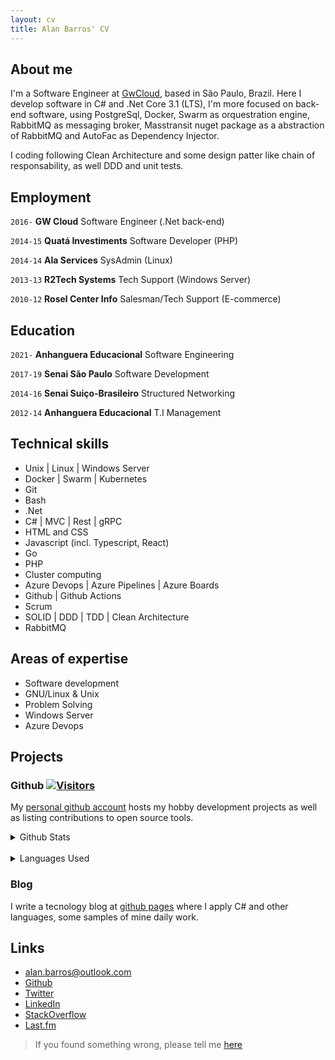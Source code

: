 ```yaml
---
layout: cv
title: Alan Barros' CV
---
```


## About me

I'm a Software Engineer at [GwCloud](http://www.globalweb.cloud/), based in São Paulo, Brazil. Here I develop software in C# and .Net Core 3.1 (LTS), I'm more focused on back-end software, using PostgreSql, Docker, Swarm as orquestration engine, RabbitMQ as messaging broker, Masstransit nuget package as a abstraction of RabbitMQ and AutoFac as Dependency Injector.

I coding following Clean Architecture and some design patter like chain of responsability, as well DDD and unit tests. 

## Employment

`2016-` 
__GW Cloud__ Software Engineer (.Net back-end)

`2014-15`
__Quatá Investiments__ Software Developer (PHP)

`2014-14`
__Ala Services__ SysAdmin (Linux)

`2013-13`
__R2Tech Systems__ Tech Support (Windows Server)

`2010-12`
__Rosel Center Info__ Salesman/Tech Support (E-commerce)

## Education

`2021-`
__Anhanguera Educacional__ Software Engineering

`2017-19`
__Senai São Paulo__ Software Development

`2014-16`
__Senai Suiço-Brasileiro__ Structured Networking

`2012-14`
__Anhanguera Educacional__ T.I Management

## Technical skills

* Unix | Linux | Windows Server
* Docker | Swarm | Kubernetes
* Git
* Bash
* .Net
* C# | MVC | Rest | gRPC
* HTML and CSS
* Javascript (incl. Typescript, React)
* Go
* PHP
* Cluster computing
* Azure Devops | Azure Pipelines | Azure Boards
* Github | Github Actions
* Scrum
* SOLID | DDD | TDD | Clean Architecture
* RabbitMQ

## Areas of expertise

* Software development
* GNU/Linux & Unix
* Problem Solving
* Windows Server
* Azure Devops

## Projects

### Github [![Visitors](https://visitor-badge.glitch.me/badge?page_id=github/alanbarros)](https://github.com/alanbarros)

My [personal github account](https://github.com/alanbarros) hosts my hobby development projects as well as listing contributions to open source tools.

<details>
  <summary><i class="fa fa-bar-chart"></i> Github Stats</summary>
  <img src="https://github-readme-stats.vercel.app/api?username=alanbarros&&show_icons=true&title_color=222222&icon_color=03A87C&text_color=333333&bg_color=ffffff">
</details>
<br/>

<details>
  <summary><i class="fa fa-pie-chart"></i> Languages Used</summary>
  <img src="https://github-readme-stats.vercel.app/api/top-langs/?username=alanbarros&layout=compact&bg_color=ffffff&text_color=333333">
</details>

### Blog

I write a tecnology blog at [github pages](http://alanbarros.github.io/blog) where I apply C# and other languages, some samples of mine daily work.

## Links

<!-- fa are fontawesome, ai are academicons -->
* <i class="fa fa-envelope"></i> <a href="mailto:alan.barros@outlook.com">alan.barros@outlook.com</a><br />
* <i class="fa fa-github"></i> <a href="http://github.com/alanbarros">Github</a><br />
* <i class="fa fa-twitter"></i> <a href="http://twitter.com/alanpbarros">Twitter</a><br />
* <i class="fa fa-linkedin"></i> <a href="https://www.linkedin.com/in/alanpbarros/">LinkedIn</a>
* <i class="fa fa-stack-overflow"></i> <a href="https://pt.stackoverflow.com/users/129278/alan-barros">StackOverflow</a>
* <i class="fa fa-lastfm"></i> <a href="https://www.last.fm/user/alanpbarros">Last.fm</a>

> If you found something wrong, please tell me [here](https://github.com/alanbarros/alanzola/issues)

